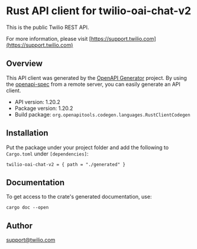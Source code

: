 # Rust API client for twilio-oai-chat-v2

This is the public Twilio REST API.

For more information, please visit [https://support.twilio.com](https://support.twilio.com)

## Overview

This API client was generated by the [OpenAPI Generator](https://openapi-generator.tech) project.  By using the [openapi-spec](https://openapis.org) from a remote server, you can easily generate an API client.

- API version: 1.20.2
- Package version: 1.20.2
- Build package: `org.openapitools.codegen.languages.RustClientCodegen`

## Installation

Put the package under your project folder and add the following to `Cargo.toml` under `[dependencies]`:

```
twilio-oai-chat-v2 = { path = "./generated" }
```

## Documentation

To get access to the crate's generated documentation, use:

```
cargo doc --open
```

## Author

support@twilio.com


